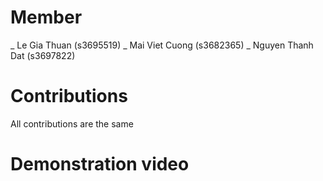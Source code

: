 # Member
_ Le Gia Thuan (s3695519)
_ Mai Viet Cuong (s3682365)
_ Nguyen Thanh Dat (s3697822)

# Contributions
All contributions are the same

# Demonstration video